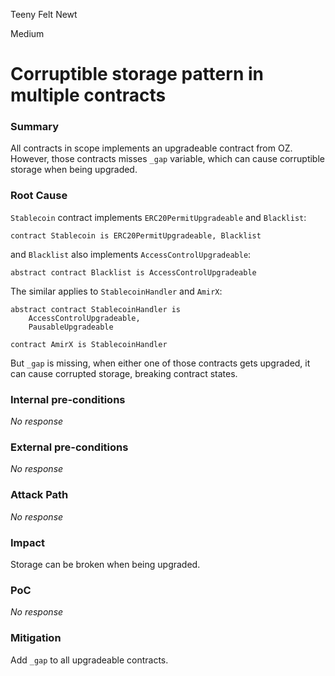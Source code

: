 Teeny Felt Newt

Medium

# Corruptible storage pattern in multiple contracts

### Summary

All contracts in scope implements an upgradeable contract from OZ. However, those contracts misses `_gap` variable, which can cause corruptible storage when being upgraded.

### Root Cause

`Stablecoin` contract implements `ERC20PermitUpgradeable` and `Blacklist`:
```solidity
contract Stablecoin is ERC20PermitUpgradeable, Blacklist
```
and `Blacklist` also implements `AccessControlUpgradeable`:
```solidity
abstract contract Blacklist is AccessControlUpgradeable
```

The similar applies to `StablecoinHandler` and `AmirX`:
```solidity
abstract contract StablecoinHandler is
    AccessControlUpgradeable,
    PausableUpgradeable

contract AmirX is StablecoinHandler 
```

But `_gap` is missing, when either one of those contracts gets upgraded, it can cause corrupted storage, breaking contract states.

### Internal pre-conditions

_No response_

### External pre-conditions

_No response_

### Attack Path

_No response_

### Impact

Storage can be broken when being upgraded.

### PoC

_No response_

### Mitigation

Add `_gap` to all upgradeable contracts.